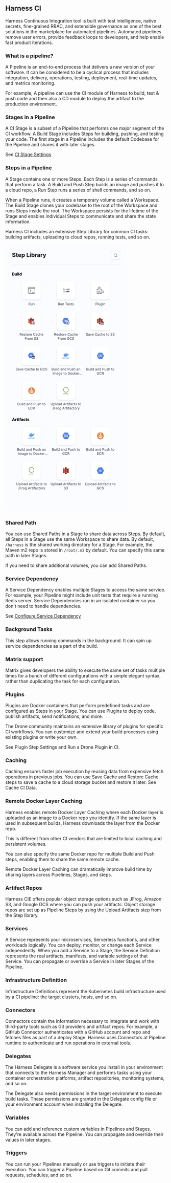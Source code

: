 ## Harness CI

Harness Continuous Integration tool is built with test intelligence, native secrets, fine-grained RBAC, and extensible governance as one of the best solutions in the marketplace for automated pipelines. Automated pipelines remove user errors, provide feedback loops to developers, and help enable fast product iterations.

### What is a pipeline?

A Pipeline is an end-to-end process that delivers a new version of your software. It can be considered to be a cyclical process that includes integration, delivery, operations, testing, deployment, real-time updates, and metrics monitoring.


For example, A pipeline can use the CI module of Harness to build, test & push code and then also a CD module to deploy the artifact to the production environment.


### Stages in a Pipeline

A CI Stage is a subset of a Pipeline that performs one major segment of the CI workflow. A Build Stage includes Steps for building, pushing, and testing your code. The first stage in a Pipeline includes the default Codebase for the Pipeline and shares it with later stages.

See [CI Stage Settings](https://docs.harness.io/article/yn4x8vzw3q-ci-stage-settings)


### Steps in a Pipeline

A Stage contains one or more Steps. Each Step is a series of commands that perform a task. A Build and Push Step builds an image and pushes it to a cloud repo, a Run Step runs a series of shell commands, and so on.

When a Pipeline runs, it creates a temporary volume called a Workspace. The Build Stage clones your codebase to the root of the Workspace and runs Steps inside the root. The Workspace persists for the lifetime of the Stage and enables individual Steps to communicate and share the state information.

Harness CI includes an extensive Step Library for common CI tasks: building artifacts, uploading to cloud repos, running tests, and so on.


![alt text](/images/steps_library.png)


### Shared Path

You can use Shared Paths in a Stage to share data across Steps. By default, all Steps in a Stage use the same Workspace to share data. By default, `/harness` is the shared working directory for a Stage. For example, the Maven m2 repo is stored in `/root/.m2` by default. You can specify this same path in later Stages.

If you need to share additional volumes, you can add Shared Paths.


### Service Dependency

A Service Dependency enables multiple Stages to access the same service. For example, your Pipeline might include unit tests that require a running Redis server. Service Dependencies run in an isolated container so you don't need to handle dependencies.

See [Configure Service Dependency](https://docs.harness.io/article/vo4sjbd09g-configure-service-dependency-step-settings)


### Background Tasks

This step allows running commands in the background. It can spin up service dependencies as a part of the build.


### Matrix support

Matrix gives developers the ability to execute the same set of tasks multiple times for a bunch of different configurations with a simple elegant syntax, rather than duplicating the task for each configuration.


### Plugins

Plugins are Docker containers that perform predefined tasks and are configured as Steps in your Stage. You can use Plugins to deploy code, publish artifacts, send notifications, and more.

The Drone community maintains an extensive library of plugins for specific CI workflows. You can customize and extend your build processes using existing plugins or write your own.

See Plugin Step Settings and Run a Drone Plugin in CI.

### Caching

Caching ensures faster job execution by reusing data from expensive fetch operations in previous jobs. You can use Save Cache and Restore Cache steps to save a cache to a cloud storage bucket and restore it later. See Cache CI Data.

### Remote Docker Layer Caching

Harness enables remote Docker Layer Caching where each Docker layer is uploaded as an image to a Docker repo you identify. If the same layer is used in subsequent builds, Harness downloads the layer from the Docker repo.

This is different from other CI vendors that are limited to local caching and persistent volumes.

You can also specify the same Docker repo for multiple Build and Push steps, enabling them to share the same remote cache.

Remote Docker Layer Caching can dramatically improve build time by sharing layers across Pipelines, Stages, and steps.

### Artifact Repos

Harness CIE offers popular object storage options such as JFrog, Amazon S3, and Google GCS where you can push your artifacts. Object storage repos are set up as Pipeline Steps by using the Upload Artifacts step from the Step library.

### Services

A Service represents your microservices, Serverless functions, and other workloads logically. You can deploy, monitor, or change each Service independently.
When you add a Service to a Stage, the Service Definition represents the real artifacts, manifests, and variable settings of that Service. You can propagate or override a Service in later Stages of the Pipeline.

### Infrastructure Definition

Infrastructure Definitions represent the Kubernetes build infrastructure used by a CI pipeline: the target clusters, hosts, and so on.


### Connectors

Connectors contain the information necessary to integrate and work with third-party tools such as Git providers and artifact repos. For example, a GitHub Connector authenticates with a GitHub account and repo and fetches files as part of a deploy Stage. Harness uses Connectors at Pipeline runtime to authenticate and run operations in external tools.


### Delegates

The Harness Delegate is a software service you install in your environment that connects to the Harness Manager and performs tasks using your container orchestration platforms, artifact repositories, monitoring systems, and so on.

The Delegate also needs permissions in the target environment to execute build tasks. These permissions are granted in the Delegate config file or your environment account when installing the Delegate.


### Variables

You can add and reference custom variables in Pipelines and Stages. They're available across the Pipeline. You can propagate and override their values in later stages.


### Triggers

You can run your Pipelines manually or use triggers to initiate their execution. You can trigger a Pipeline based on Git commits and pull requests, schedules, and so on.
